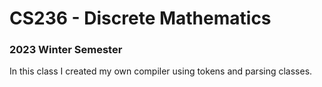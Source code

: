 # CS236 - Discrete Mathematics
### 2023 Winter Semester

In this class I created my own compiler using tokens and parsing classes.
